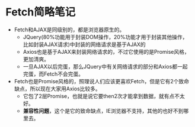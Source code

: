 # Fetch简略笔记

* Fetch和AJAX是同级别的，都是浏览器原生的。
  * JQuery(80%功能用于封装DOM操作，20%功能才用于封装其他操作，比如封装AJAX请求)中封装的网络请求是基于AJAX的
  * Axios也是基于AJAX来封装网络请求的，不过它使用的是Promise风格，更加清爽。
  * 一旦AJAX以后完蛋，那么JQuery中有关网络请求的部分和Axios都一起完蛋，而Fetch不会完蛋。
* Fetch也是Promise风格的，照理说人们应该更喜欢Fetch，但是它有2个致命缺点，所以现在大家用Axios比较多。
  * 它包了2层Promise，也就是说它要then2次才能拿到数据，就有点不太好。
  * **兼容性问题**，这个是它的致命缺点，IE浏览器不支持，其他的也好不到哪里去。